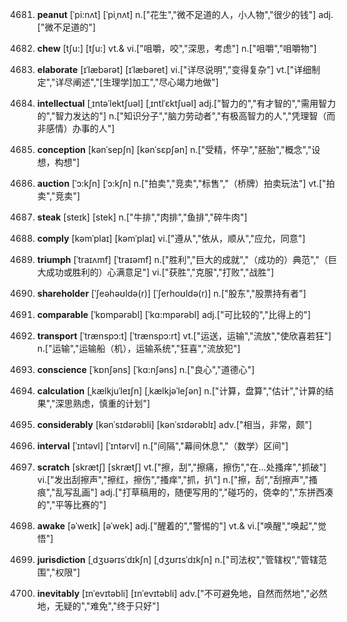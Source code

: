 4681. **peanut**
[ˈpi:nʌt]  [ˈpiˌnʌt]
n.["花生","微不足道的人，小人物","很少的钱"]  adj.["微不足道的"]  

4682. **chew**
[tʃu:]  [tʃu:]
vt.& vi.["咀嚼，咬","深思，考虑"]  n.["咀嚼","咀嚼物"]  

4683. **elaborate**
[ɪˈlæbərət]  [ɪˈlæbəret]
vi.["详尽说明","变得复杂"]  vt.["详细制定","详尽阐述","[生理学]加工","尽心竭力地做"]  

4684. **intellectual**
[ˌɪntəˈlektʃuəl]  [ˌɪntlˈɛktʃuəl]
adj.["智力的","有才智的","需用智力的","智力发达的"]  n.["知识分子","脑力劳动者","有极高智力的人","凭理智（而非感情）办事的人"]  

4685. **conception**
[kənˈsepʃn]  [kənˈsɛpʃən]
n.["受精，怀孕","胚胎","概念","设想，构想"]  

4686. **auction**
[ˈɔ:kʃn]  [ˈɔ:kʃn]
n.["拍卖","竞卖","标售","（桥牌）拍卖玩法"]  vt.["拍卖","竞卖"]  

4687. **steak**
[steɪk]  [stek]
n.["牛排","肉排","鱼排","碎牛肉"]  

4688. **comply**
[kəmˈplaɪ]  [kəmˈplaɪ]
vi.["遵从","依从，顺从","应允，同意"]  

4689. **triumph**
[ˈtraɪʌmf]  [ˈtraɪəmf]
n.["胜利","巨大的成就","（成功的）典范","（巨大成功或胜利的）心满意足"]  vi.["获胜","克服","打败","战胜"]  

4690. **shareholder**
[ˈʃeəhəʊldə(r)]  [ˈʃerhoʊldə(r)]
n.["股东","股票持有者"]  

4691. **comparable**
[ˈkɒmpərəbl]  [ˈkɑ:mpərəbl]
adj.["可比较的","比得上的"]  

4692. **transport**
[ˈtrænspɔ:t]  [ˈtrænspɔ:rt]
vt.["运送，运输","流放","使欣喜若狂"]  n.["运输","运输船（机），运输系统","狂喜","流放犯"]  

4693. **conscience**
[ˈkɒnʃəns]  [ˈkɑ:nʃəns]
n.["良心","道德心"]  

4694. **calculation**
[ˌkælkjuˈleɪʃn]  [ˌkælkjəˈleʃən]
n.["计算，盘算","估计","计算的结果","深思熟虑，慎重的计划"]  

4695. **considerably**
[kənˈsɪdərəbli]  [kənˈsɪdərəblɪ]
adv.["相当，非常，颇"]  

4696. **interval**
[ˈɪntəvl]  [ˈɪntərvl]
n.["间隔","幕间休息","（数学）区间"]  

4697. **scratch**
[skrætʃ]  [skrætʃ]
vt.["擦，刮","擦痛，擦伤","在…处搔痒","抓破"]  vi.["发出刮擦声","擦红，擦伤","搔痒","抓，扒"]  n.["擦，刮","刮擦声","搔痕","乱写乱画"]  adj.["打草稿用的，随便写用的","碰巧的，侥幸的","东拼西凑的","平等比赛的"]  

4698. **awake**
[əˈweɪk]  [əˈwek]
adj.["醒着的","警惕的"]  vt.& vi.["唤醒","唤起","觉悟"]  

4699. **jurisdiction**
[ˌdʒʊərɪsˈdɪkʃn]  [ˌdʒʊrɪsˈdɪkʃn]
n.["司法权","管辖权","管辖范围","权限"]  

4700. **inevitably**
[ɪnˈevɪtəbli]  [ɪnˈevɪtəbli]
adv.["不可避免地，自然而然地","必然地，无疑的","难免","终于只好"]  


